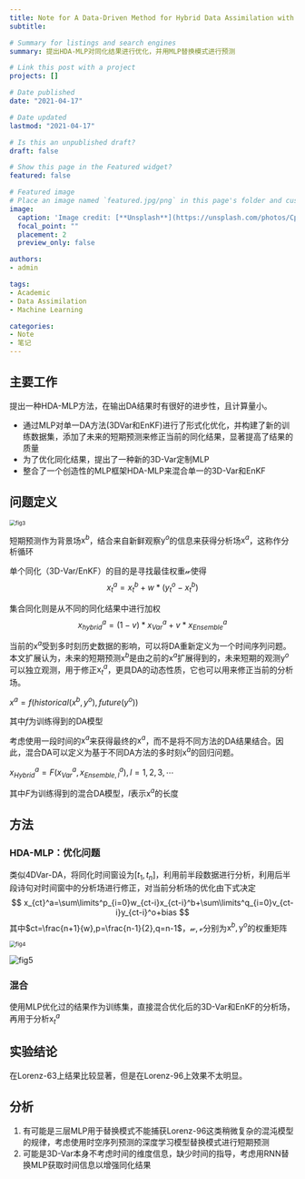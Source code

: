 ```yaml
---
title: Note for A Data-Driven Method for Hybrid Data Assimilation with Multilayer Perceptron
subtitle: 

# Summary for listings and search engines
summary: 提出HDA-MLP对同化结果进行优化，并用MLP替换模式进行预测

# Link this post with a project
projects: []

# Date published
date: "2021-04-17"

# Date updated
lastmod: "2021-04-17"

# Is this an unpublished draft?
draft: false

# Show this page in the Featured widget?
featured: false

# Featured image
# Place an image named `featured.jpg/png` in this page's folder and customize its options here.
image:
  caption: 'Image credit: [**Unsplash**](https://unsplash.com/photos/CpkOjOcXdUY)'
  focal_point: ""
  placement: 2
  preview_only: false

authors:
- admin

tags:
- Academic
- Data Assimilation
- Machine Learning

categories:
- Note
- 笔记
---
```


## 主要工作

提出一种HDA-MLP方法，在输出DA结果时有很好的进步性，且计算量小。

-   通过MLP对单一DA方法(3DVar和EnKF)进行了形式化优化，并构建了新的训练数据集，添加了未来的短期预测来修正当前的同化结果，显著提高了结果的质量
-   为了优化同化结果，提出了一种新的3D-Var定制MLP
-   整合了一个创造性的MLP框架HDA-MLP来混合单一的3D-Var和EnKF

## 问题定义

<img src="https://cdn.jsdelivr.net/gh/wuxinwang1997/blogImages/fi3.png" alt="fig3" style="zoom:67%;" />

短期预测作为背景场$\mathrm{x}^b$，结合来自新鲜观察$\mathrm{y}^o$的信息来获得分析场$\mathrm{x}^a$，这称作分析循环

单个同化（3D-Var/EnKF）的目的是寻找最佳权重$\mathcal{w}$使得
$$
x^a_t=x^b_t+w*(y^o_t-x^b_t)
$$


集合同化则是从不同的同化结果中进行加权
$$
x_{hybrid}^a=(1-v)*x_{Var}^a+v*x_{Ensemble}^a
$$


当前的$\mathrm{x}^a$受到多时刻历史数据的影响，可以将DA重新定义为一个时间序列问题。本文扩展认为，未来的短期预测$\mathrm{x}^b$是由之前的$\mathrm{x}^a$扩展得到的，未来短期的观测$\mathrm{y}^o$可以独立观测，用于修正$\mathrm{x}^a_t$，更具DA的动态性质，它也可以用来修正当前的分析场。

$x^a=f\left(historical(x^b,y^o),future(y^o)\right)$

其中$f$为训练得到的DA模型

考虑使用一段时间的$\mathrm{x}^a$来获得最终的$\mathrm{x}^a$，而不是将不同方法的DA结果结合。因此，混合DA可以定义为基于不同DA方法的多时刻$\mathrm{x}^a$的回归问题。

$x_{Hybrid}^a=F(x_{Var}^a,x_{Ensemble,l}^a),l=1,2,3,\cdots$

其中$F$为训练得到的混合DA模型，$l$表示$\mathrm{x}^a$的长度

## 方法

### HDA-MLP：优化问题

类似4DVar-DA，将同化时间窗设为$[t_1,t_n]$，利用前半段数据进行分析，利用后半段诗句对时间窗中的分析场进行修正，对当前分析场的优化由下式决定
$$
x_{ct}^a=\sum\limits^p_{i=0}w_{ct-i}x_{ct-i}^b+\sum\limits^q_{i=0}v_{ct-i}y_{ct-i}^o+bias
$$
其中$ct=\frac{n+1}{w},p=\frac{n-1}{2},q=n-1$，$\mathcal{w},\mathcal{v}$分别为$\mathrm{x}^b,\mathrm{y}^o$的权重矩阵

<img src="https://cdn.jsdelivr.net/gh/wuxinwang1997/blogImages/fi4.png" alt="fig4" style="zoom:67%;" />

![fig5](https://cdn.jsdelivr.net/gh/wuxinwang1997/blogImages/fi5.png)

### 混合

使用MLP优化过的结果作为训练集，直接混合优化后的3D-Var和EnKF的分析场，再用于分析$\mathrm{x}^a_t$

## 实验结论

在Lorenz-63上结果比较显著，但是在Lorenz-96上效果不太明显。

## 分析

1.  有可能是三层MLP用于替换模式不能捕获Lorenz-96这类稍微复杂的混沌模型的规律，考虑使用时空序列预测的深度学习模型替换模式进行短期预测
2.  可能是3D-Var本身不考虑时间的维度信息，缺少时间的指导，考虑用RNN替换MLP获取时间信息以增强同化结果